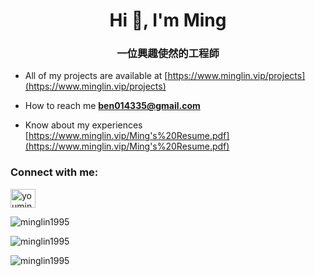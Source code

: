 <h1 align="center">Hi 👋, I'm Ming</h1>
<h3 align="center">一位興趣使然的工程師</h3>

-  All of my projects are available at [https://www.minglin.vip/projects](https://www.minglin.vip/projects)

-  How to reach me **ben014335@gmail.com**

-  Know about my experiences [https://www.minglin.vip/Ming's%20Resume.pdf](https://www.minglin.vip/Ming's%20Resume.pdf)

<h3 align="left">Connect with me:</h3>
<p align="left">
<a href="https://linkedin.com/in/youminglin" target="blank"><img align="center" src="https://raw.githubusercontent.com/rahuldkjain/github-profile-readme-generator/master/src/images/icons/Social/linked-in-alt.svg" alt="youminglin" height="30" width="40" /></a>
</p>

<p><img align="center" src="https://github-readme-stats.vercel.app/api/top-langs?username=minglin1995&theme=ambient_gradient&show_icons=true&locale=en&layout=Donut Chart" alt="minglin1995" /></p>

<p><img align="center" src="https://github-readme-stats.vercel.app/api?username=minglin1995&theme=ambient_gradient&show_icons=true&locale=en&hide=issues,contribs" alt="minglin1995" /></p>

<p><img align="center" src="https://github-readme-streak-stats.herokuapp.com/?user=minglin1995&theme=ambient_gradient" alt="minglin1995" /></p>

